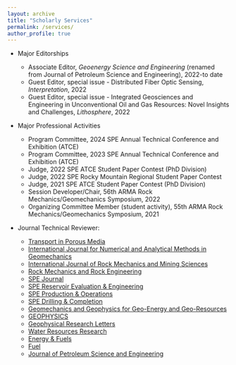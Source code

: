 ```yaml
---
layout: archive
title: "Scholarly Services"
permalink: /services/
author_profile: true
---
```


- Major Editorships

  - Associate Editor, *Geoenergy Science and Engineering* (renamed from Journal of Petroleum Science and Engineering), 2022-to date
  - Guest Editor, special issue - Distributed Fiber Optic Sensing, *Interpretation*, 2022
  - Guest Editor, special issue - Integrated Geosciences and Engineering in Unconventional Oil and Gas Resources: Novel Insights and Challenges, *Lithosphere*, 2022


- Major Professional Activities

  - Program Committee, 2024 SPE Annual Technical Conference and Exhibition (ATCE)
  - Program Committee, 2023 SPE Annual Technical Conference and Exhibition (ATCE)
  - Judge, 2022 SPE ATCE Student Paper Contest (PhD Division)
  - Judge, 2022 SPE Rocky Mountain Regional Student Paper Contest
  - Judge, 2021 SPE ATCE Student Paper Contest (PhD Division)
  - Session Developer/Chair, 56th ARMA Rock Mechanics/Geomechanics Symposium, 2022
  - Organizing Committee Member (student activity), 55th ARMA Rock Mechanics/Geomechanics Symposium, 2021

- Journal Technical Reviewer:

  - [Transport in Porous Media](https://www.springer.com/journal/11242/)
  - [International Journal for Numerical and Analytical Methods in Geomechanics](https://onlinelibrary.wiley.com/journal/10969853)
  - [International Journal of Rock Mechanics and Mining Sciences](https://www.journals.elsevier.com/international-journal-of-rock-mechanics-and-mining-sciences)
  - [Rock Mechanics and Rock Engineering](https://www.springer.com/journal/603)
  - [SPE Journal](https://www.onepetro.org/journals)
  - [SPE Reservoir Evaluation & Engineering](https://www.onepetro.org/journals)
  - [SPE Production & Operations](https://www.onepetro.org/journals)
  - [SPE Drilling & Completion](https://www.onepetro.org/journals)
  - [Geomechanics and Geophysics for Geo-Energy and Geo-Resources](https://www.springer.com/journal/40948)
  - [GEOPHYSICS](https://library.seg.org/journal/gpysa7)
  - [Geophysical Research Letters](https://agupubs.onlinelibrary.wiley.com/journal/19448007)
  - [Water Resources Research](https://agupubs.onlinelibrary.wiley.com/journal/19447973)
  - [Energy & Fuels](https://pubs.acs.org/journal/enfuem)
  - [Fuel](https://www.journals.elsevier.com/fuel)
  - [Journal of Petroleum Science and Engineering](https://www.journals.elsevier.com/journal-of-petroleum-science-and-engineering)

  